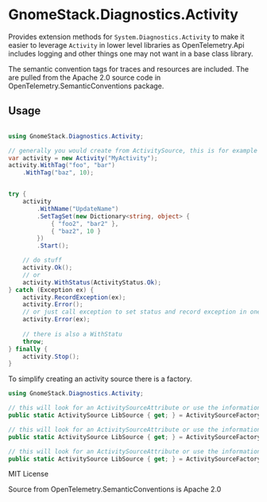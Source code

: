 # GnomeStack.Diagnostics.Activity

Provides extension methods for `System.Diagnostics.Activity` to make it easier
to leverage `Activity` in lower level libraries as OpenTelemetry.Api includes
logging and other things one may not want in a base class library.

The semantic convention tags for traces and resources are included.  The are
pulled from the Apache 2.0 source code in OpenTelemetry.SemanticConventions package.

## Usage

```csharp

using GnomeStack.Diagnostics.Activity;

// generally you would create from ActivitySource, this is for example purposes.
var activity = new Activity("MyActivity");
activity.WithTag("foo", "bar")
    .WithTag("baz", 10);


try {
    activity
        .WithName("UpdateName")
        .SetTagSet(new Dictionary<string, object> {
            { "foo2", "bar2" },
            { "baz2", 10 }
        })
        .Start();

    // do stuff
    activity.Ok();
    // or
    activity.WithStatus(ActivityStatus.Ok);
} catch (Exception ex) {
    activity.RecordException(ex);
    activity.Error();
    // or just call exception to set status and record exception in one call.
    activity.Error(ex);
    
    // there is also a WithStatu
    throw;
} finally {
    activity.Stop();
}

```

To simplify creating an activity source there is a factory.

```csharp
using GnomeStack.Diagnostics.Activity;

// this will look for an ActivitySourceAttribute or use the information from the calling assembly.
public static ActivitySource LibSource { get; } = ActivitySourceFactory.CreateFromCallingAssembly();

// this will look for an ActivitySourceAttribute or use the information from the assembly.
public static ActivitySource LibSource { get; } = ActivitySourceFactory.CreateFromAssembly(typeof(MyClass).Assembly);

// this will look for an ActivitySourceAttribute or use the information from assembly retrieved from type MyClass.
public static ActivitySource LibSource { get; } = ActivitySourceFactory.CreateFromAssembly<MyClass>();
```

MIT License

Source from OpenTelemetry.SemanticConventions is Apache 2.0